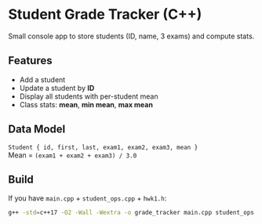 # Student Grade Tracker (C++)

Small console app to store students (ID, name, 3 exams) and compute stats.

## Features
- Add a student
- Update a student by **ID**
- Display all students with per-student mean
- Class stats: **mean**, **min mean**, **max mean**

## Data Model
`Student { id, first, last, exam1, exam2, exam3, mean }`  
Mean = `(exam1 + exam2 + exam3) / 3.0`

## Build
If you have `main.cpp` + `student_ops.cpp` + `hwk1.h`:
```bash
g++ -std=c++17 -O2 -Wall -Wextra -o grade_tracker main.cpp student_ops.cpp

